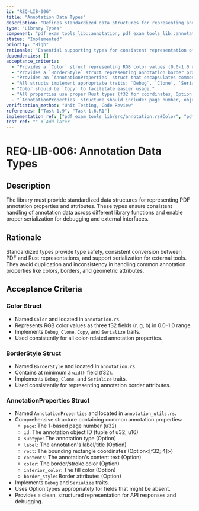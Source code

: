 ```yaml
---
id: "REQ-LIB-006"
title: "Annotation Data Types"
description: "Defines standardized data structures for representing annotation properties and attributes."
type: "Library Types"
component: "pdf_exam_tools_lib::annotation, pdf_exam_tools_lib::annotation_utils"
status: "Implemented"
priority: "High"
rationale: "Essential supporting types for consistent representation of annotation attributes across the library."
dependencies: []
acceptance_criteria:
  - "Provides a `Color` struct representing RGB color values (0.0-1.0 range)."
  - "Provides a `BorderStyle` struct representing annotation border properties (primarily width)."
  - "Provides an `AnnotationProperties` struct that encapsulates common annotation properties."
  - "All structs implement appropriate traits: `Debug`, `Clone`, `Serialize`, etc."
  - "Color should be `Copy` to facilitate easier usage."
  - "All properties use proper Rust types (f32 for coordinates, Option for nullable fields, etc.)."
  - "`AnnotationProperties` structure should include: page number, object ID, subtype, label, rect, contents, colors, and border style."
verification_method: "Unit Testing, Code Review"
references: ["Task 1.9", "Task 1.6.R1"]
implementation_ref: ["pdf_exam_tools_lib/src/annotation.rs#Color", "pdf_exam_tools_lib/src/annotation.rs#BorderStyle", "pdf_exam_tools_lib/src/annotation_utils.rs#AnnotationProperties"]
test_ref: "" # Add later
---
```


# REQ-LIB-006: Annotation Data Types

## Description
The library must provide standardized data structures for representing PDF annotation properties and attributes. These types ensure consistent handling of annotation data across different library functions and enable proper serialization for debugging and external interfaces.

## Rationale
Standardized types provide type safety, consistent conversion between PDF and Rust representations, and support serialization for external tools. They avoid duplication and inconsistency in handling common annotation properties like colors, borders, and geometric attributes.

## Acceptance Criteria

### Color Struct
- Named `Color` and located in `annotation.rs`.
- Represents RGB color values as three f32 fields (r, g, b) in 0.0-1.0 range.
- Implements `Debug`, `Clone`, `Copy`, and `Serialize` traits.
- Used consistently for all color-related annotation properties.

### BorderStyle Struct
- Named `BorderStyle` and located in `annotation.rs`.
- Contains at minimum a `width` field (f32).
- Implements `Debug`, `Clone`, and `Serialize` traits.
- Used consistently for representing annotation border attributes.

### AnnotationProperties Struct
- Named `AnnotationProperties` and located in `annotation_utils.rs`.
- Comprehensive structure containing common annotation properties:
  - `page`: The 1-based page number (u32)
  - `id`: The annotation object ID (tuple of u32, u16)
  - `subtype`: The annotation type (Option<String>)
  - `label`: The annotation's label/title (Option<String>)
  - `rect`: The bounding rectangle coordinates (Option<[f32; 4]>)
  - `contents`: The annotation's content text (Option<String>)
  - `color`: The border/stroke color (Option<Color>)
  - `interior_color`: The fill color (Option<Color>)
  - `border_style`: Border attributes (Option<BorderStyle>)
- Implements `Debug` and `Serialize` traits.
- Uses Option types appropriately for fields that might be absent.
- Provides a clean, structured representation for API responses and debugging.